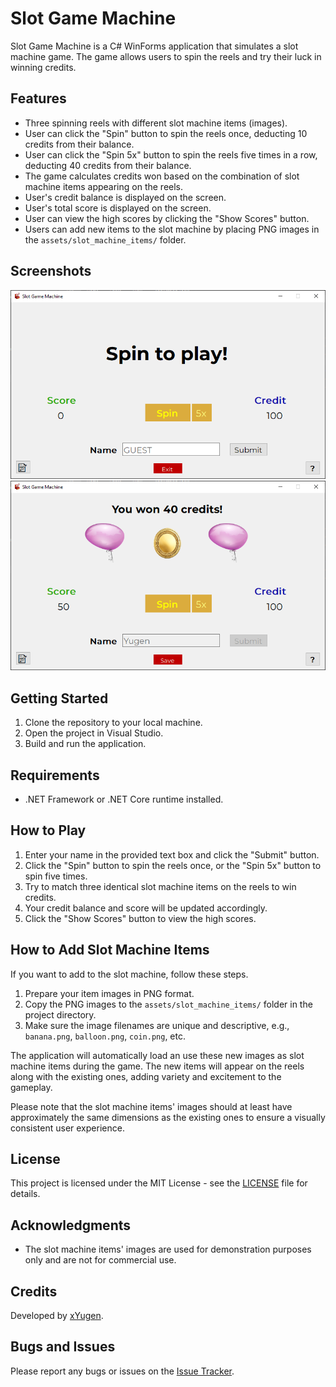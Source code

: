 # Slot Game Machine

Slot Game Machine is a C# WinForms application that simulates a slot machine game. The game allows users to spin the reels and try their luck in winning credits.

## Features

- Three spinning reels with different slot machine items (images).
- User can click the "Spin" button to spin the reels once, deducting 10 credits from their balance.
- User can click the "Spin 5x" button to spin the reels five times in a row, deducting 40 credits from their balance.
- The game calculates credits won based on the combination of slot machine items appearing on the reels.
- User's credit balance is displayed on the screen.
- User's total score is displayed on the screen.
- User can view the high scores by clicking the "Show Scores" button.
- Users can add new items to the slot machine by placing PNG images in the `assets/slot_machine_items/` folder.

## Screenshots

![Slot Game Machine Screenshot 1](assets/screenshot-one.png)
![Slot Game Machine Screenshot 2](assets/screenshot-two.png)

## Getting Started

1. Clone the repository to your local machine.
2. Open the project in Visual Studio.
3. Build and run the application.

## Requirements

- .NET Framework or .NET Core runtime installed.

## How to Play

1. Enter your name in the provided text box and click the "Submit" button.
2. Click the "Spin" button to spin the reels once, or the "Spin 5x" button to spin five times.
3. Try to match three identical slot machine items on the reels to win credits.
4. Your credit balance and score will be updated accordingly.
5. Click the "Show Scores" button to view the high scores.

## How to Add Slot Machine Items

If you want to add to the slot machine, follow these steps.

1. Prepare your item images in PNG format.
2. Copy the PNG images to the `assets/slot_machine_items/` folder in the project directory.
3. Make sure the image filenames are unique and descriptive, e.g., `banana.png`, `balloon.png`, `coin.png`, etc.

The application will automatically load an use these new images as slot machine items during the game.
The new items will appear on the reels along with the existing ones, adding variety and excitement to the gameplay.

Please note that the slot machine items' images should at least have approximately the same dimensions
as the existing ones to ensure a visually consistent user experience.

## License

This project is licensed under the MIT License - see the [LICENSE](LICENSE.txt) file for details.

## Acknowledgments

- The slot machine items' images are used for demonstration purposes only and are not for commercial use.

## Credits

Developed by [xYugen](https://www.github.com/xyugen/).

## Bugs and Issues

Please report any bugs or issues on the [Issue Tracker](https://www.github.com/xyugen/slot-game-machine/issues).